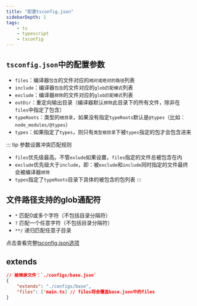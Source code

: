```yaml
---
title: "配置tsconfig.json"
sidebarDepth: 1
tags: 
    - ts
    - typescript
    - tsconfig
---
```


## `tsconfig.json`中的配置参数

- `files`：编译器`包含`的文件对应的`相对或绝对的路径`列表
- `include`：编译器`包含`的文件对应的`glob匹配模式`列表
- `exclude`：编译器`排除`的文件对应的`glob匹配模式`列表
- `outDir`：重定向输出目录（编译器默认`排除`此目录下的所有文件，除非在`files`中指定了包含）
- `typeRoots`：类型的`根目录`，如果没有指定`typeRoots`默认是`@types`（比如：`node_modules/@types`）
- `types`：如果指定了`types`，则只有`类型根目录`下被`types`指定的包才会包含进来

::: tip 参数设置冲突匹配规则

- `files`优先级最高。不管`exlude`如果设置，`files`指定的文件总被包含在内
- `exclude`优先级大于`include`，即：被`exclude`和`include`同时指定的文件最终会被编译器`排除`
- `types`指定了`typeRoots`目录下具体的被包含的包列表
:::

## 文件路径支持的glob通配符

- `*` 匹配0或多个字符（不包括目录分隔符）
- `?` 匹配一个任意字符（不包括目录分隔符）
- `**/` 递归匹配任意子目录

点击查看完整[tsconfig.json选项](https://www.tslang.cn/docs/handbook/compiler-options.html)

## extends

```json
// 被继承文件：`./configs/base.json`
{
    "extends": "./configs/base",
    "files": ['main.ts] // files将会覆盖base.json中的files
}
```
